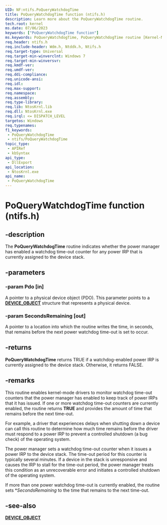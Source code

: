 ```yaml
---
UID: NF:ntifs.PoQueryWatchdogTime
title: PoQueryWatchdogTime function (ntifs.h)
description: Learn more about the PoQueryWatchdogTime routine.
tech.root: kernel
ms.date: 07/06/2023
keywords: ["PoQueryWatchdogTime function"]
ms.keywords: PoQueryWatchdogTime, PoQueryWatchdogTime routine [Kernel-Mode Driver Architecture], kernel.poquerywatchdogtime, portn_1fe369ed-f8f0-4459-943f-a624764c279b.xml, wdm/PoQueryWatchdogTime
req.header: ntifs.h
req.include-header: Wdm.h, Ntddk.h, Ntifs.h
req.target-type: Universal
req.target-min-winverclnt: Windows 7
req.target-min-winversvr: 
req.kmdf-ver: 
req.umdf-ver: 
req.ddi-compliance: 
req.unicode-ansi: 
req.idl: 
req.max-support: 
req.namespace: 
req.assembly: 
req.type-library: 
req.lib: NtosKrnl.lib
req.dll: NtosKrnl.exe
req.irql: <= DISPATCH_LEVEL
targetos: Windows
req.typenames: 
f1_keywords:
 - PoQueryWatchdogTime
 - ntifs/PoQueryWatchdogTime
topic_type:
 - APIRef
 - kbSyntax
api_type:
 - DllExport
api_location:
 - NtosKrnl.exe
api_name:
 - PoQueryWatchdogTime
---
```


# PoQueryWatchdogTime function (ntifs.h)

## -description

The **PoQueryWatchdogTime** routine indicates whether the power manager has enabled a watchdog time-out counter for any power IRP that is currently assigned to the device stack.

## -parameters

### -param Pdo [in]

A pointer to a physical device object (PDO). This parameter points to a [**DEVICE_OBJECT**](../wdm/ns-wdm-_device_object.md) structure that represents a physical device.

### -param SecondsRemaining [out]

A pointer to a location into which the routine writes the time, in seconds, that remains before the next power watchdog time-out is set to occur.

## -returns

**PoQueryWatchdogTime** returns TRUE if a watchdog-enabled power IRP is currently assigned to the device stack. Otherwise, it returns FALSE.

## -remarks

This routine enables kernel-mode drivers to monitor watchdog time-out counters that the power manager has enabled to keep track of power IRPs that it has issued. If one or more watchdog time-out counters are currently enabled, the routine returns **TRUE** and provides the amount of time that remains before the next time-out.

For example, a driver that experiences delays when shutting down a device can call this routine to determine how much time remains before the driver must respond to a power IRP to prevent a controlled shutdown (a bug check) of the operating system.

The power manager sets a watchdog time-out counter when it issues a power IRP to the device stack. The time-out period for this counter is typically several minutes. If a device in the stack is unresponsive and causes the IRP to stall for the time-out period, the power manager treats this condition as an unrecoverable error and initiates a controlled shutdown of the operating system.

If more than one power watchdog time-out is currently enabled, the routine sets **SecondsRemaining* to the time that remains to the next time-out.

## -see-also

[**DEVICE_OBJECT**](../wdm/ns-wdm-_device_object.md)
